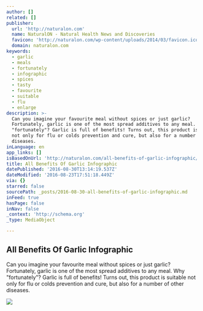 ```yaml
---
author: []
related: []
publisher:
  url: 'http://naturalon.com'
  name: NaturalON - Natural Health News and Discoveries
  favicon: 'http://naturalon.com/wp-content/uploads/2014/03/favicon.ico?3f5529'
  domain: naturalon.com
keywords:
  - garlic
  - meals
  - fortunately
  - infographic
  - spices
  - tasty
  - favourite
  - suitable
  - flu
  - enlarge
description: >-
  Can you imagine your favourite meal without spices or just garlic?
  Fortunately, garlic is one of the most spread additives to any meal. Why
  "fortunately"? Garlic is full of benefits! Turns out, this product is suitable
  not only for flu or colds prevention and cure, but also for a number of other
  diseases.
inLanguage: en
app_links: []
isBasedOnUrl: 'http://naturalon.com/all-benefits-of-garlic-infographic/'
title: All Benefits Of Garlic Infographic
datePublished: '2016-08-30T13:14:19.537Z'
dateModified: '2016-08-23T17:51:18.449Z'
via: {}
starred: false
sourcePath: _posts/2016-08-30-all-benefits-of-garlic-infographic.md
inFeed: true
hasPage: false
inNav: false
_context: 'http://schema.org'
_type: MediaObject

---
```

<article style=""><h1>All Benefits Of Garlic Infographic</h1><p>Can you imagine your favourite meal without spices or just garlic? Fortunately, garlic is one of the most spread additives to any meal. Why "fortunately"? Garlic is full of benefits! Turns out, this product is suitable not only for flu or colds prevention and cure, but also for a number of other diseases.</p><img src="http://naturalon.com/wp-content/uploads/2014/03/Health-Benefits-of-Garlic-Infographic.jpg" /></article>